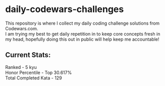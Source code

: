 # daily-codewars-challenges

This repository is where I collect my daily coding challenge solutions from Codewars.com. <br>
I am trying my best to get daily repetition in to keep core concepts fresh in my head, hopefully doing this out in public will help keep me accountable!

## Current Stats:
Ranked - 5 kyu <br>
Honor Percentile - Top 30.617% <br>
Total Completed Kata - 129
